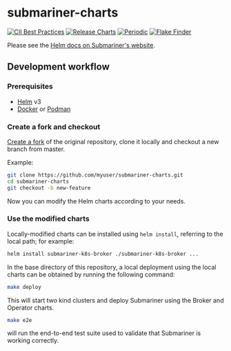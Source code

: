 # submariner-charts

<!-- markdownlint-disable line-length -->
[![CII Best Practices](https://bestpractices.coreinfrastructure.org/projects/4865/badge)](https://bestpractices.coreinfrastructure.org/projects/4865)
[![Release Charts](https://github.com/submariner-io/submariner-charts/workflows/Release%20Charts/badge.svg)](https://github.com/submariner-io/submariner-charts/actions?query=workflow%3A%22Release+Charts%22)
[![Periodic](https://github.com/submariner-io/submariner-charts/workflows/Periodic/badge.svg)](https://github.com/submariner-io/submariner-charts/actions?query=workflow%3APeriodic)
[![Flake Finder](https://github.com/submariner-io/submariner-charts/workflows/Flake%20Finder/badge.svg)](https://github.com/submariner-io/submariner-charts/actions?query=workflow%3A%22Flake+Finder%22)
<!-- markdownlint-enable line-length -->

Please see the [Helm docs on Submariner's website](https://submariner.io/operations/deployment/helm/).

## Development workflow

### Prerequisites

- [Helm] v3
- [Docker] or [Podman]

### Create a fork and checkout

[Create a fork] of the original repository, clone it locally and checkout a new branch from master.

Example:

```bash
git clone https://github.com/myuser/submariner-charts.git
cd submariner-charts
git checkout -b new-feature
```

Now you can modify the Helm charts according to your needs.

### Use the modified charts

Locally-modified charts can be installed using `helm install`,
referring to the local path; for example:

```bash
helm install submariner-k8s-broker ./submariner-k8s-broker ...
```

In the base directory of this repository, a local deployment using the
local charts can be obtained by running the following command:

```bash
make deploy
```

This will start two kind clusters and deploy Submariner using the
Broker and Operator charts.

```bash
make e2e
```

will run the end-to-end test suite used to validate that Submariner is
working correctly.

<!--links-->
[Helm]: https://helm.sh/docs/using_helm/#installing-helm
[Docker]: https://docs.docker.com/install/
[Podman]: https://podman.io/getting-started/installation
[Create a fork]: https://help.github.com/en/articles/fork-a-repo
